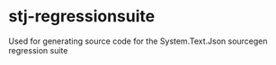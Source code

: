 # stj-regressionsuite
Used for generating source code for the System.Text.Json sourcegen regression suite
